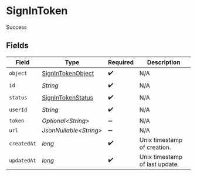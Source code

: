 # SignInToken

Success


## Fields

| Field                                                             | Type                                                              | Required                                                          | Description                                                       |
| ----------------------------------------------------------------- | ----------------------------------------------------------------- | ----------------------------------------------------------------- | ----------------------------------------------------------------- |
| `object`                                                          | [SignInTokenObject](../../models/components/SignInTokenObject.md) | :heavy_check_mark:                                                | N/A                                                               |
| `id`                                                              | *String*                                                          | :heavy_check_mark:                                                | N/A                                                               |
| `status`                                                          | [SignInTokenStatus](../../models/components/SignInTokenStatus.md) | :heavy_check_mark:                                                | N/A                                                               |
| `userId`                                                          | *String*                                                          | :heavy_check_mark:                                                | N/A                                                               |
| `token`                                                           | *Optional\<String>*                                               | :heavy_minus_sign:                                                | N/A                                                               |
| `url`                                                             | *JsonNullable\<String>*                                           | :heavy_minus_sign:                                                | N/A                                                               |
| `createdAt`                                                       | *long*                                                            | :heavy_check_mark:                                                | Unix timestamp of creation.<br/>                                  |
| `updatedAt`                                                       | *long*                                                            | :heavy_check_mark:                                                | Unix timestamp of last update.<br/>                               |